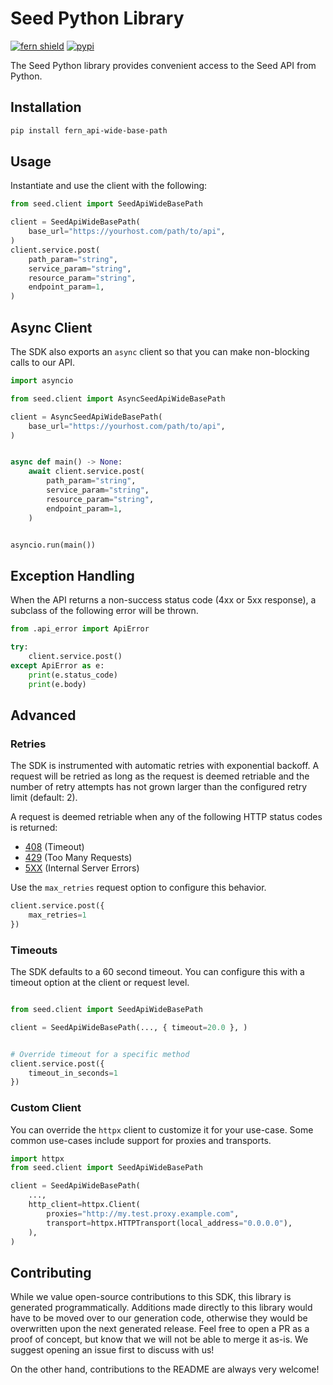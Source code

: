 # Seed Python Library

[![fern shield](https://img.shields.io/badge/%F0%9F%8C%BF-SDK%20generated%20by%20Fern-brightgreen)](https://github.com/fern-api/fern)
[![pypi](https://img.shields.io/pypi/v/fern_api-wide-base-path)](https://pypi.python.org/pypi/fern_api-wide-base-path)

The Seed Python library provides convenient access to the Seed API from Python.

## Installation

```sh
pip install fern_api-wide-base-path
```

## Usage

Instantiate and use the client with the following:

```python
from seed.client import SeedApiWideBasePath

client = SeedApiWideBasePath(
    base_url="https://yourhost.com/path/to/api",
)
client.service.post(
    path_param="string",
    service_param="string",
    resource_param="string",
    endpoint_param=1,
)
```

## Async Client

The SDK also exports an `async` client so that you can make non-blocking calls to our API.

```python
import asyncio

from seed.client import AsyncSeedApiWideBasePath

client = AsyncSeedApiWideBasePath(
    base_url="https://yourhost.com/path/to/api",
)


async def main() -> None:
    await client.service.post(
        path_param="string",
        service_param="string",
        resource_param="string",
        endpoint_param=1,
    )


asyncio.run(main())
```

## Exception Handling

When the API returns a non-success status code (4xx or 5xx response), a subclass of the following error
will be thrown.

```python
from .api_error import ApiError

try:
    client.service.post()
except ApiError as e:
    print(e.status_code)
    print(e.body)
```

## Advanced

### Retries

The SDK is instrumented with automatic retries with exponential backoff. A request will be retried as long
as the request is deemed retriable and the number of retry attempts has not grown larger than the configured
retry limit (default: 2).

A request is deemed retriable when any of the following HTTP status codes is returned:

- [408](https://developer.mozilla.org/en-US/docs/Web/HTTP/Status/408) (Timeout)
- [429](https://developer.mozilla.org/en-US/docs/Web/HTTP/Status/429) (Too Many Requests)
- [5XX](https://developer.mozilla.org/en-US/docs/Web/HTTP/Status/500) (Internal Server Errors)

Use the `max_retries` request option to configure this behavior.

```python
client.service.post({
    max_retries=1
})
```

### Timeouts

The SDK defaults to a 60 second timeout. You can configure this with a timeout option at the client or request level.

```python

from seed.client import SeedApiWideBasePath

client = SeedApiWideBasePath(..., { timeout=20.0 }, )


# Override timeout for a specific method
client.service.post({
    timeout_in_seconds=1
})
```

### Custom Client

You can override the `httpx` client to customize it for your use-case. Some common use-cases include support for proxies
and transports.
```python
import httpx
from seed.client import SeedApiWideBasePath

client = SeedApiWideBasePath(
    ...,
    http_client=httpx.Client(
        proxies="http://my.test.proxy.example.com",
        transport=httpx.HTTPTransport(local_address="0.0.0.0"),
    ),
)
```

## Contributing

While we value open-source contributions to this SDK, this library is generated programmatically.
Additions made directly to this library would have to be moved over to our generation code,
otherwise they would be overwritten upon the next generated release. Feel free to open a PR as
a proof of concept, but know that we will not be able to merge it as-is. We suggest opening
an issue first to discuss with us!

On the other hand, contributions to the README are always very welcome!
